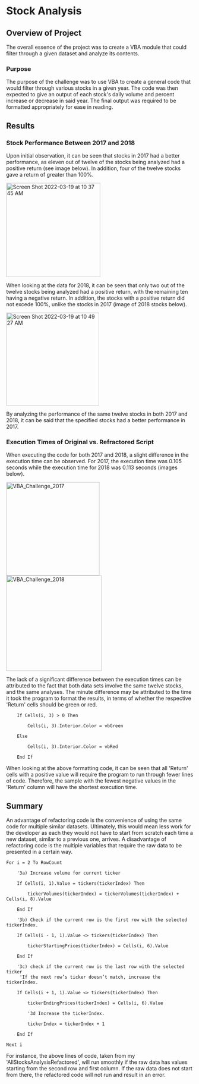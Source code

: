 # Stock Analysis

## Overview of Project
The overall essence of the project was to create a VBA module that could filter through a given dataset and analyze its contents.

### Purpose
The purpose of the challenge was to use VBA to create a general code that would filter through various stocks in a given year. The code was then expected to give an output of each stock's daily volume and percent increase or decrease in said year. The final output was required to be formatted appropriately for ease in reading.

## Results
### Stock Performance Between 2017 and 2018
Upon initial observation, it can be seen that stocks in 2017 had a better performance, as eleven out of twelve of the stocks being analyzed had a positive return (see image below). In addition, four of the twelve stocks gave a return of greater than 100%. 

<img width="253" alt="Screen Shot 2022-03-19 at 10 37 45 AM" src="https://user-images.githubusercontent.com/86126331/159125427-fcda0fed-6f30-4ca1-b027-a9e9909e1f1f.png">

When looking at the data for 2018, it can be seen that only two out of the twelve stocks being analyzed had a positive return, with the remaining ten having a negative return. In addition, the stocks with a positive return did not excede 100%, unlike the stocks in 2017 (image of 2018 stocks below).

<img width="250" alt="Screen Shot 2022-03-19 at 10 49 27 AM" src="https://user-images.githubusercontent.com/86126331/159125876-fa2af725-d924-47c0-b671-1f4726bf2c69.png">

By analyzing the performance of the same twelve stocks in both 2017 and 2018, it can be said that the specified stocks had a better performance in 2017.


### Execution Times of Original vs. Refractored Script
When executing the code for both 2017 and 2018, a slight difference in the execution time can be observed. For 2017, the execution time was 0.105 seconds while the execution time for 2018 was 0.113 seconds (images below). 

<img width="251" alt="VBA_Challenge_2017" src="https://user-images.githubusercontent.com/86126331/159126313-a72e2d69-cd08-47a7-90d8-974734b8f13e.png">
<img width="257" alt="VBA_Challenge_2018" src="https://user-images.githubusercontent.com/86126331/159126330-367bb01a-308b-444d-bc01-4927a12dd90f.png">

The lack of a significant difference between the execution times can be attributed to the fact that both data sets involve the same twelve stocks, and the same analyses. The minute difference may be attributed to the time it took the program to format the results, in terms of whether the respective 'Return' cells should be green or red.

        If Cells(i, 3) > 0 Then
            
            Cells(i, 3).Interior.Color = vbGreen
            
        Else
        
            Cells(i, 3).Interior.Color = vbRed
            
        End If

When looking at the above formatting code, it can be seen that all 'Return' cells with a positive value will require the program to run through fewer lines of code. Therefore, the sample with the fewest negative values in the 'Return' column will have the shortest execution time. 

## Summary
An advantage of refactoring code is the convenience of using the same code for multiple similar datasets. Ultimately, this would mean less work for the developer as each they would not have to start from scratch each time a new dataset, similar to a previous one, arrives. A disadvantage of refactoring code is the multiple variables that require the raw data to be presented in a certain way. 

    For i = 2 To RowCount
    
        '3a) Increase volume for current ticker
        
        If Cells(i, 1).Value = tickers(tickerIndex) Then
            
            tickerVolumes(tickerIndex) = tickerVolumes(tickerIndex) + Cells(i, 8).Value
        
        End If
        
        '3b) Check if the current row is the first row with the selected tickerIndex.
        
        If Cells(i - 1, 1).Value <> tickers(tickerIndex) Then
            
            tickerStartingPrices(tickerIndex) = Cells(i, 6).Value
            
        End If
        
        '3c) check if the current row is the last row with the selected ticker
         'If the next row’s ticker doesn’t match, increase the tickerIndex.
        
        If Cells(i + 1, 1).Value <> tickers(tickerIndex) Then
            
            tickerEndingPrices(tickerIndex) = Cells(i, 6).Value

            '3d Increase the tickerIndex.
            
            tickerIndex = tickerIndex + 1
            
        End If
    
    Next i

For instance, the above lines of code, taken from my 'AllStocksAnalysisRefactored', will run smoothly if the raw data has values starting from the second row and first column. If the raw data does not start from there, the refactored code will not run and result in an error.
